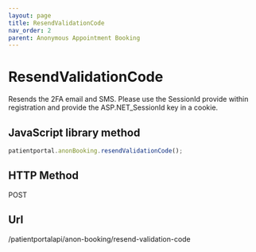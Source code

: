 ```yaml
---
layout: page
title: ResendValidationCode
nav_order: 2
parent: Anonymous Appointment Booking
---
```


# ResendValidationCode

Resends the 2FA email and SMS. Please use the SessionId provide within registration and provide the ASP.NET_SessionId key in a cookie.

## JavaScript library method

```javascript
patientportal.anonBooking.resendValidationCode();
```

## HTTP Method

POST

## ****Url****

/patientportalapi/anon-booking/resend-validation-code
